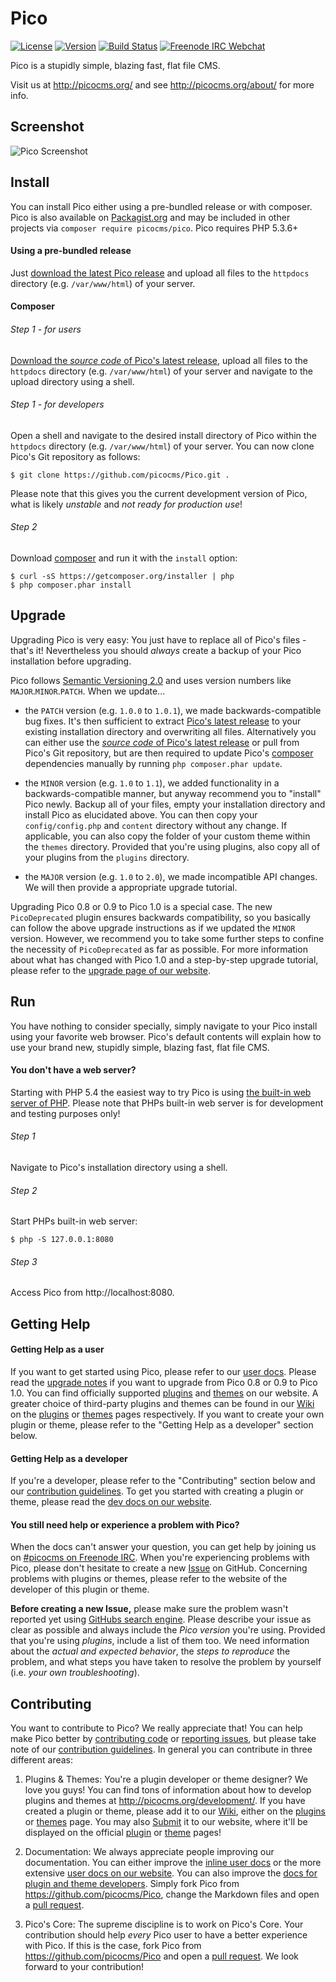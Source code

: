 Pico
====

[![License](https://picocms.github.io/badges/pico-license.svg)](https://github.com/picocms/Pico/blob/master/LICENSE.md)
[![Version](https://picocms.github.io/badges/pico-version.svg)](https://github.com/picocms/Pico/releases/latest)
[![Build Status](https://api.travis-ci.org/picocms/Pico.svg)](https://travis-ci.org/picocms/Pico)
[![Freenode IRC Webchat](https://picocms.github.io/badges/pico-chat.svg)](https://webchat.freenode.net/?channels=%23picocms)

Pico is a stupidly simple, blazing fast, flat file CMS.

Visit us at http://picocms.org/ and see http://picocms.org/about/ for more info.

Screenshot
----------

![Pico Screenshot](https://picocms.github.io/screenshot.png)

Install
-------

You can install Pico either using a pre-bundled release or with composer. Pico is also available on [Packagist.org][] and may be included in other projects via `composer require picocms/pico`. Pico requires PHP 5.3.6+

#### Using a pre-bundled release

Just [download the latest Pico release][LatestRelease] and upload all files to the `httpdocs` directory (e.g. `/var/www/html`) of your server.

#### Composer

###### Step 1 - for users

[Download the *source code* of Pico's latest release][LatestRelease], upload all files to the `httpdocs` directory (e.g. `/var/www/html`) of your server and navigate to the upload directory using a shell.

###### Step 1 - for developers

Open a shell and navigate to the desired install directory of Pico within the `httpdocs` directory (e.g. `/var/www/html`) of your server. You can now clone Pico's Git repository as follows:

```shell
$ git clone https://github.com/picocms/Pico.git .
```
Please note that this gives you the current development version of Pico, what is likely *unstable* and *not ready for production use*!

###### Step 2

Download [composer][] and run it with the `install` option:

```shell
$ curl -sS https://getcomposer.org/installer | php
$ php composer.phar install
```

Upgrade
-------

Upgrading Pico is very easy: You just have to replace all of Pico's files - that's it! Nevertheless you should *always* create a backup of your Pico installation before upgrading.

Pico follows [Semantic Versioning 2.0][SemVer] and uses version numbers like `MAJOR`.`MINOR`.`PATCH`. When we update...

- the `PATCH` version (e.g. `1.0.0` to `1.0.1`), we made backwards-compatible bug fixes. It's then sufficient to extract [Pico's latest release][LatestRelease] to your existing installation directory and overwriting all files. Alternatively you can either use the [*source code* of Pico's latest release][LatestRelease] or pull from Pico's Git repository, but are then required to update Pico's [composer][] dependencies manually by running `php composer.phar update`.

- the `MINOR` version (e.g. `1.0` to `1.1`), we added functionality in a backwards-compatible manner, but anyway recommend you to "install" Pico newly. Backup all of your files, empty your installation directory and install Pico as elucidated above. You can then copy your `config/config.php` and `content` directory without any change. If applicable, you can also copy the folder of your custom theme within the `themes` directory. Provided that you're using plugins, also copy all of your plugins from the `plugins` directory.

- the `MAJOR` version (e.g. `1.0` to `2.0`), we made incompatible API changes. We will then provide a appropriate upgrade tutorial.

Upgrading Pico 0.8 or 0.9 to Pico 1.0 is a special case. The new `PicoDeprecated` plugin ensures backwards compatibility, so you basically can follow the above upgrade instructions as if we updated the `MINOR` version. However, we recommend you to take some further steps to confine the necessity of `PicoDeprecated` as far as possible. For more information about what has changed with Pico 1.0 and a step-by-step upgrade tutorial, please refer to the [upgrade page of our website][HelpUpgrade].

Run
---

You have nothing to consider specially, simply navigate to your Pico install using your favorite web browser. Pico's default contents will explain how to use your brand new, stupidly simple, blazing fast, flat file CMS.

#### You don't have a web server?

Starting with PHP 5.4 the easiest way to try Pico is using [the built-in web server of PHP][PHPServer]. Please note that PHPs built-in web server is for development and testing purposes only!

###### Step 1

Navigate to Pico's installation directory using a shell.

###### Step 2

Start PHPs built-in web server:
```shell
$ php -S 127.0.0.1:8080
```

###### Step 3

Access Pico from http://localhost:8080.

Getting Help
------------

#### Getting Help as a user

If you want to get started using Pico, please refer to our [user docs][HelpUserDocs]. Please read the [upgrade notes][HelpUpgrade] if you want to upgrade from Pico 0.8 or 0.9 to Pico 1.0. You can find officially supported [plugins][OfficialPlugins] and [themes][OfficialThemes] on our website. A greater choice of third-party plugins and themes can be found in our [Wiki][] on the [plugins][WikiPlugins] or [themes][WikiThemes] pages respectively. If you want to create your own plugin or theme, please refer to the "Getting Help as a developer" section below.

#### Getting Help as a developer

If you're a developer, please refer to the "Contributing" section below and our [contribution guidelines][ContributionGuidelines]. To get you started with creating a plugin or theme, please read the [dev docs on our website][HelpDevDocs].

#### You still need help or experience a problem with Pico?

When the docs can't answer your question, you can get help by joining us on [#picocms on Freenode IRC](https://webchat.freenode.net/?channels=%23picocms). When you're experiencing problems with Pico, please don't hesitate to create a new [Issue][Issues] on GitHub. Concerning problems with plugins or themes, please refer to the website of the developer of this plugin or theme.

**Before creating a new Issue,** please make sure the problem wasn't reported yet using [GitHubs search engine][IssuesSearch]. Please describe your issue as clear as possible and always include the *Pico version* you're using. Provided that you're using *plugins*, include a list of them too. We need information about the *actual and expected behavior*, the *steps to reproduce* the problem, and what steps you have taken to resolve the problem by yourself (i.e. *your own troubleshooting*).

Contributing
------------

You want to contribute to Pico? We really appreciate that! You can help make Pico better by [contributing code][PullRequests] or [reporting issues][Issues], but please take note of our [contribution guidelines][ContributionGuidelines]. In general you can contribute in three different areas:

1. Plugins & Themes: You're a plugin developer or theme designer? We love you guys! You can find tons of information about how to develop plugins and themes at http://picocms.org/development/. If you have created a plugin or theme, please add it to our [Wiki][], either on the [plugins][WikiPlugins] or [themes][WikiThemes] page. You may also [Submit][] it to our website, where it'll be displayed on the official [plugin][OfficialPlugins] or [theme][OfficialThemes] pages!

2. Documentation: We always appreciate people improving our documentation. You can either improve the [inline user docs][EditInlineDocs] or the more extensive [user docs on our website][EditUserDocs]. You can also improve the [docs for plugin and theme developers][EditDevDocs]. Simply fork Pico from https://github.com/picocms/Pico, change the Markdown files and open a [pull request][PullRequests].

3. Pico's Core: The supreme discipline is to work on Pico's Core. Your contribution should help *every* Pico user to have a better experience with Pico. If this is the case, fork Pico from https://github.com/picocms/Pico and open a [pull request][PullRequests]. We look forward to your contribution!

[Packagist.org]: http://packagist.org/packages/picocms/pico
[LatestRelease]: https://github.com/picocms/Pico/releases/latest
[composer]: https://getcomposer.org/
[SemVer]: http://semver.org
[PHPServer]: http://php.net/manual/en/features.commandline.webserver.php
[HelpUpgrade]: http://picocms.org/in-depth/upgrade/
[HelpUserDocs]: http://picocms.org/docs/
[HelpDevDocs]: http://picocms.org/development/
[Submit]: http://picocms.org/in-depth/submission_guidelines
[OfficialPlugins]: http://picocms.org/plugins/
[OfficialThemes]: http://picocms.org/themes/
[Wiki]: https://github.com/picocms/Pico/wiki
[WikiPlugins]: https://github.com/picocms/Pico/wiki/Pico-Plugins
[WikiThemes]: https://github.com/picocms/Pico/wiki/Pico-Themes
[Issues]: https://github.com/picocms/Pico/issues
[IssuesSearch]: https://github.com/picocms/Pico/search?type=Issues
[PullRequests]: https://github.com/picocms/Pico/pulls
[ContributionGuidelines]: https://github.com/picocms/Pico/blob/master/CONTRIBUTING.md
[EditInlineDocs]: https://github.com/picocms/Pico/edit/master/content-sample/index.md
[EditUserDocs]: https://github.com/picocms/picocms.github.io/tree/master/_docs
[EditDevDocs]: https://github.com/picocms/picocms.github.io/tree/master/_development
